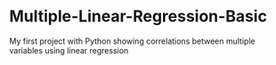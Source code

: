 # Multiple-Linear-Regression-Basic
My first project with Python showing correlations between multiple variables using linear regression
